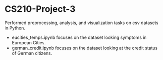 # CS210-Project-3
Performed preprocessing, analysis, and visualization tasks on csv datasets in Python.

* eucities_temps.ipynb focuses on the dataset looking symptoms in European Cities.
* german_credit.ipynb focuses on the dataset looking at the credit status of German citizens.
